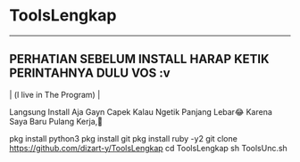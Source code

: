 # ToolsLengkap

-------------------------------------
PERHATIAN SEBELUM INSTALL HARAP KETIK
PERINTAHNYA DULU VOS :v
-------------------------------------
| (l live in The Program) |

Langsung Install Aja Gayn Capek Kalau Ngetik Panjang Lebar😂
Karena Saya Baru Pulang Kerja,🙏

pkg install python3
pkg install git
pkg install ruby -y2
git clone https://github.com/dizart-y/ToolsLengkap
cd ToolsLengkap
sh ToolsUnc.sh

